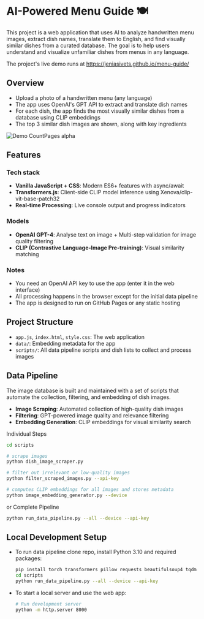 # AI-Powered Menu Guide 🍽️

This project is a web application that uses AI to analyze handwritten menu images, extract dish names, translate them to English, and find visually similar dishes from a curated database. The goal is to help users understand and visualize unfamiliar dishes from menus in any language.

The project's live demo runs at https://jeniasivets.github.io/menu-guide/

## Overview
- Upload a photo of a handwritten menu (any language)
- The app uses OpenAI's GPT API to extract and translate dish names
- For each dish, the app finds the most visually similar dishes from a database using CLIP embeddings
- The top 3 similar dish images are shown, along with key ingredients

![Demo CountPages alpha](assets/demo.gif)

## Features
### Tech stack
- **Vanilla JavaScript + CSS**: Modern ES6+ features with async/await
- **Transformers.js**: Client-side CLIP model inference using Xenova/clip-vit-base-patch32
- **Real-time Processing**: Live console output and progress indicators


### Models
- **OpenAI GPT-4**: Analyse text on image + Multi-step validation for image quality filtering
- **CLIP (Contrastive Language-Image Pre-training)**: Visual similarity matching


### Notes
- You need an OpenAI API key to use the app (enter it in the web interface)
- All processing happens in the browser except for the initial data pipeline
- The app is designed to run on GitHub Pages or any static hosting


## Project Structure
- `app.js`, `index.html`, `style.css`: The web application
- `data/`: Embedding metadata for the app
- `scripts/`: All data pipeline scripts and dish lists to collect and process images



## Data Pipeline
The image database is built and maintained with a set of scripts that automate the collection, filtering, and embedding of dish images.

[//]: # (### Processing Pipeline)
- **Image Scraping**: Automated collection of high-quality dish images
- **Filtering**: GPT-powered image quality and relevance filtering
- **Embedding Generation**: CLIP embeddings for visual similarity search

Individual Steps

```bash
cd scripts

# scrape images
python dish_image_scraper.py

# filter out irrelevant or low-quality images
python filter_scraped_images.py --api-key

# computes CLIP embeddings for all images and stores metadata
python image_embedding_generator.py --device
```
or Complete Pipeline
```bash
python run_data_pipeline.py --all --device --api-key
```

## Local Development Setup


- To run data pipeline clone repo, install Python 3.10 and required packages:
   ```bash
   pip install torch transformers pillow requests beautifulsoup4 tqdm numpy
   cd scripts
   python run_data_pipeline.py --all --device --api-key
   ```
- To start a local server and use the web app:
    ```bash
    # Run development server
    python -m http.server 8000
    ```